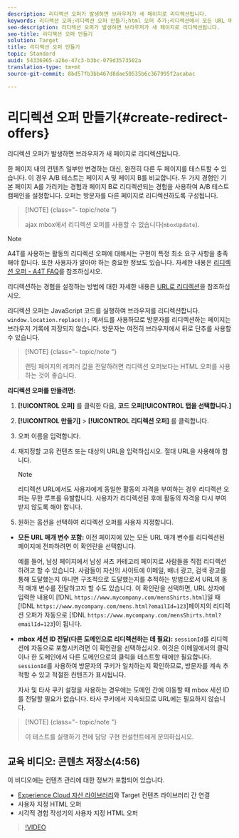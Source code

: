 ```yaml
---
description: 리디렉션 오퍼가 발생하면 브라우저가 새 페이지로 리디렉션됩니다.
keywords: 리디렉션 오퍼;리디렉션 오퍼 만들기;html 오퍼 추가;리디렉션에서 모든 URL 매개 변수 전달;리디렉션에서 mboxSessionId 전달(리디렉션이 다른 도메인으로 진행될 경우에만 필요함)
seo-description: 리디렉션 오퍼가 발생하면 브라우저가 새 페이지로 리디렉션됩니다.
seo-title: 리디렉션 오퍼 만들기
solution: Target
title: 리디렉션 오퍼 만들기
topic: Standard
uuid: 54336965-a26e-47c3-b3bc-079d3573502a
translation-type: tm+mt
source-git-commit: 8bd57fb3bb467d8dae50535b6c367995f2acabac

---
```



# 리디렉션 오퍼 만들기{#create-redirect-offers}

리디렉션 오퍼가 발생하면 브라우저가 새 페이지로 리디렉션됩니다.

한 페이지 내의 컨텐츠 일부만 변경하는 대신, 완전히 다른 두 페이지를 테스트할 수 있습니다. 이 경우 A/B 테스트는 페이지 A 및 페이지 B를 비교합니다. 두 가지 경험인 기본 페이지 A를 가리키는 경험과 페이지 B로 리디렉션되는 경험을 사용하여 A/B 테스트 캠페인을 설정합니다. 오퍼는 방문자를 다른 페이지로 리디렉션하도록 구성됩니다.

>[!NOTE] {class=&quot;- topic/note &quot;}
>
>ajax mbox에서 리디렉션 오퍼를 사용할 수 없습니다(`mboxUpdate`).

>[!NOTE]
>
>A4T를 사용하는 활동의 리디렉션 오퍼에 대해서는 구현이 특정 최소 요구 사항을 충족해야 합니다. 또한 사용자가 알아야 하는 중요한 정보도 있습니다. 자세한 내용은 [리디렉션 오퍼 - A4T FAQ](../../c-integrating-target-with-mac/a4t/r-a4t-faq/a4t-faq-redirect-offers.md#concept_21BF213F10E1414A9DCD4A98AF207905)를 참조하십시오.

리디렉션하는 경험을 설정하는 방법에 대한 자세한 내용은 [URL로 리디렉션](../../c-experiences/c-visual-experience-composer/redirect-offer.md#task_9578678D42784F5EB9638F8AC8C911FA)을 참조하십시오.

리디렉션 오퍼는 JavaScript 코드를 실행하여 브라우저를 리디렉션합니다. `window.location.replace();` 메서드를 사용하므로 방문자를 리디렉션하는 페이지는 브라우저 기록에 저장되지 않습니다. 방문자는 여전히 브라우저에서 뒤로 단추를 사용할 수 있습니다.

>[!NOTE] {class=&quot;- topic/note &quot;}
>
>랜딩 페이지의 레퍼러 값을 전달하려면 리디렉션 오퍼보다는 HTML 오퍼를 사용하는 것이 좋습니다.

**리디렉션 오퍼를 만들려면:**

1. **[!UICONTROL 오퍼]** 를 클릭한 다음, **코드 오퍼[!UICONTROL 탭을 선택합니다.]**
1. **[!UICONTROL 만들기]** &gt; **[!UICONTROL 리디렉션 오퍼]** 를 클릭합니다.
1. 오퍼 이름을 입력합니다.
1. 재지정할 고유 컨텐츠 또는 대상의 URL을 입력하십시오. 절대 URL을 사용해야 합니다.

   >[!NOTE]
   >
   >리디렉션 URL에서도 사용자에게 동일한 활동의 자격을 부여하는 경우 리디렉션 오퍼는 무한 루프를 유발합니다. 사용자가 리디렉션된 후에 활동의 자격을 다시 부여받지 않도록 해야 합니다.

1. 원하는 옵션을 선택하여 리디렉션 오퍼를 사용자 지정합니다. 

* **모든 URL 매개 변수 포함:** 이전 페이지에 있는 모든 URL 매개 변수를 리디렉션된 페이지에 전파하려면 이 확인란을 선택합니다.

   예를 들어, 남성 페이지에서 남성 셔츠 카테고리 페이지로 사람들을 직접 리디렉션하려고 할 수 있습니다. 사람들이 자신의 사이트에 이메일, 배너 광고, 검색 광고를 통해 도달했는지 아니면 구조적으로 도달했는지를 추적하는 방법으로서 URL의 동적 매개 변수를 전달하고자 할 수도 있습니다. 이 확인란을 선택하면, URL 상자에 입력한 내용이 [!DNL `https://www.mycompany.com/mensShirts.html`]일 때 [!DNL `https://www.mycompany.com/mens.html?emailId=123`]페이지의 리디렉션 오퍼가 자동으로 [!DNL `https://www.mycompany.com/mensShirts.html?emailId=123`]이 됩니다.

* **mbox 세션 ID 전달(다른 도메인으로 리디렉션하는 데 필요):** `sessionId`를 리디렉션에 자동으로 포함시키려면 이 확인란을 선택하십시오. 이것은 이메일에서의 클릭이나 한 도메인에서 다른 도메인으로의 클릭을 테스트할 때에만 필요합니다. `sessionId`를 사용하여 방문자의 쿠키가 일치하는지 확인하므로, 방문자를 계속 추적할 수 있고 적절한 컨텐츠가 표시됩니다.

   자사 및 타사 쿠키 설정을 사용하는 경우에는 도메인 간에 이동할 때 mbox 세션 ID를 전달할 필요가 없습니다. 타사 쿠키에서 지속되므로 URL에는 필요하지 않습니다.

>[!NOTE] {class=&quot;- topic/note &quot;}
>
>이 테스트를 실행하기 전에 담당 구현 컨설턴트에게 문의하십시오.

## 교육 비디오: 콘텐츠 저장소(4:56)

이 비디오에는 컨텐츠 관리에 대한 정보가 포함되어 있습니다.

* [Experience Cloud 자산 라이브러리](https://marketing.adobe.com/resources/help/en_US/mcloud/creative_cloud.html)와 Target 컨텐츠 라이브러리 간 연결
* 사용자 지정 HTML 오퍼
* 시각적 경험 작성기의 사용자 지정 HTML 오퍼

>[!VIDEO](https://video.tv.adobe.com/v/17387?captions=kor)
